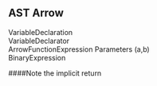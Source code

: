 AST Arrow
---
<div class="syntax">
  <span class="statement">VariableDeclaration</span>
  <div class="syntax">
    <span class="statement">VariableDeclarator</span>
    <div class="syntax">
      <span class="statement">
        ArrowFunctionExpression
      </span>
      <span class="statement">
          Parameters (a,b) 
      </span>
      <div class="syntax">
        <span class="statement">
          BinaryExpression
        </span>
      </div>  
    </div>  
  </div>
</div>

####Note the implicit return
  